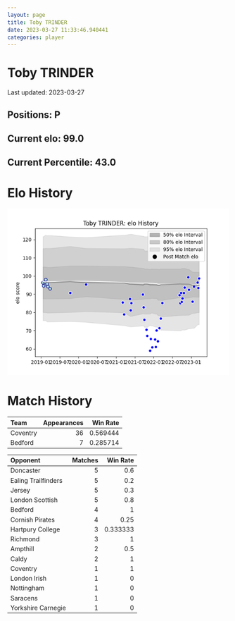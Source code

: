 ```yaml
---  
layout: page  
title: Toby TRINDER  
date: 2023-03-27 11:33:46.940441  
categories: player  
---
```

# Toby TRINDER


Last updated: 2023-03-27
## Positions: P

## Current elo: 99.0

## Current Percentile: 43.0

# Elo History


![elo history](history_TobyTRINDER.png)
# Match History


| Team     |   Appearances |   Win Rate |
|:---------|--------------:|-----------:|
| Coventry |            36 |   0.569444 |
| Bedford  |             7 |   0.285714 |

| Opponent            |   Matches |   Win Rate |
|:--------------------|----------:|-----------:|
| Doncaster           |         5 |   0.6      |
| Ealing Trailfinders |         5 |   0.2      |
| Jersey              |         5 |   0.3      |
| London Scottish     |         5 |   0.8      |
| Bedford             |         4 |   1        |
| Cornish Pirates     |         4 |   0.25     |
| Hartpury College    |         3 |   0.333333 |
| Richmond            |         3 |   1        |
| Ampthill            |         2 |   0.5      |
| Caldy               |         2 |   1        |
| Coventry            |         1 |   1        |
| London Irish        |         1 |   0        |
| Nottingham          |         1 |   0        |
| Saracens            |         1 |   0        |
| Yorkshire Carnegie  |         1 |   0        |